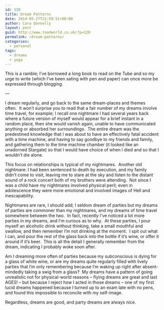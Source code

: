 ```yaml
---
id: 128
title: Dream Patterns
date: 2014-05-27T21:59:51+00:00
author: Cara Donnelly
layout: post
guid: http://www.toadworld.co.uk/?p=128
permalink: /dream-patterns/
categories:
  - personal
tags:
  - dreams
  - yoga
---
```

This is a ramble; I&#8217;ve borrowed a long book to read on the Tube and so my urge to write (which I&#8217;ve been sating with pen and paper) can once more be expressed through blogging.

&#8212;

I dream regularly, and go back to the same dream-places and themes often.  It won&#8217;t surprise you to read that a fair number of my dreams involve time travel, for example; I recall one nightmare I had several years back where a future version of myself would appear for a brief instant in a random place, then she would vanish again, unable to have communicated anything or absorbed her surroundings.  The entire dream was the predestined knowledge that I was about to have an effectively fatal accident with a time machine, and having to say goodbye to my friends and family, and gathering them to the time machine chamber (it looked like an unadorned Stargate) so that I would have choice of when I died and so that I wouldn&#8217;t die alone.

This focus on relationships is typical of my nightmares.  Another old nightmare: I had been sentenced to death by execution, and my family didn&#8217;t come to visit, leaving me to stare at the sky and listen to the distant sound of a rock concert both of my brothers were attending.  Not since I was a child have my nightmares involved physical peril; even in adolescence they were more emotional and involved images of Hell and inescapability.

Nightmares are rare, I should add; I seldom dream of parties but my dreams of parties are commoner than my nightmares, and my dreams of time travel somewhere between the two.  In fact, recently I&#8217;ve noticed a lot more parties in my dreams, and I&#8217;m curious as to why.  At these parties, I pour myself an alcoholic drink without thinking, take a small mouthful and swallow, and then remember I&#8217;m not drinking at the moment.  I spit out what I can, and pour the rest of the glass back into the bottle if it&#8217;s wine, or offer it around if it&#8217;s beer.  This is all the detail I generally remember from the dream, indicating I probably woke soon after.

Am I dreaming more often of parties because my subconscious is dying for a glass of white wine, or are my dreams quite regularly filled with lively parties that I&#8217;m only remembering because I&#8217;m waking up right after absent-mindedly taking a swig from a glass?  My dreams have a pattern of going unrealistic not for physical-world reasons &#8211; flying dreams are great and last AGES! &#8211; but because I reject how I acted in those dreams &#8211; one of my first lucid dreams happened because I turned up to an exam late with no pens, and found this impossible to reconcile with my self-image.

Regardless, dreams are good, and party dreams are always nice.